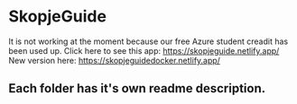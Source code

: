# SkopjeGuide
It is not working at the moment because our free Azure student creadit has been used up.
Click here to see this app: https://skopjeguide.netlify.app/         
New version here: https://skopjeguidedocker.netlify.app/
## Each folder has it's own readme description.
